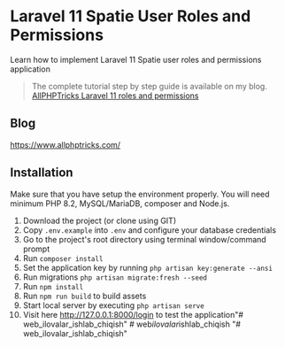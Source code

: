 # Laravel 11 Spatie User Roles and Permissions
Learn how to implement Laravel 11 Spatie user roles and permissions application

> The complete tutorial step by step guide is available on my blog. [AllPHPTricks Laravel 11 roles and permissions](https://www.allphptricks.com/laravel-11-spatie-user-roles-and-permissions/)

## Blog
https://www.allphptricks.com/


## Installation 
Make sure that you have setup the environment properly. You will need minimum PHP 8.2, MySQL/MariaDB, composer and Node.js.

1. Download the project (or clone using GIT)
2. Copy `.env.example` into `.env` and configure your database credentials
3. Go to the project's root directory using terminal window/command prompt
4. Run `composer install`
5. Set the application key by running `php artisan key:generate --ansi`
6. Run migrations `php artisan migrate:fresh --seed`
7. Run `npm install`
8. Run `npm run build` to build assets
9. Start local server by executing `php artisan serve`
10. Visit here http://127.0.0.1:8000/login to test the application"# web_ilovalar_ishlab_chiqish" 
#   w e b _ i l o v a l a r _ i s h l a b _ c h i q i s h  
 "# web_ilovalar_ishlab_chiqish" 
